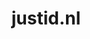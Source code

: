 ---
layout: post
title:  "justid.nl"
internal_url:  "/dutchgov/justid.nl.html"
subdomains_count: 29
all_subdomains_count: 63
urls_count: 26
ssl_rank: 0
http_rank: 56.5
url_link: /data/justid.nl/urls.txt
all_subdomains_link: /data/justid.nl/all_subdomains.txt
subdomains_link: /data/justid.nl/subdomains.txt
categories: dutchgov
---